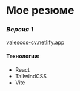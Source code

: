 # Мое резюме
### _Версия 1_
[valescos-cv.netlify.app](https://valescos-cv.netlify.app/)

#### Технологии:
- React
- TailwindCSS
- Vite
